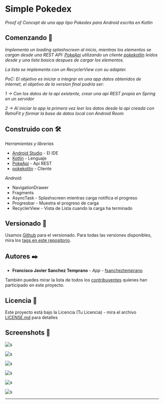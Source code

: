 # Simple Pokedex

_Proof of Concept de una app tipo Pokedex para Android escrita en Kotlin_



## Comenzando 🚀

_Implementa un loading splashscreen al inicio, mientras los elementos se cargan desde una REST API: [PokeApi](https://pokeapi.co/docs/v2.html/#info) utilizando un cliente [pokekotlin](https://github.com/PokeAPI/pokekotlin) leidos desde y una lista basica despues de cargar los elementos._

_La lista se implementa con un RecyclerView con su adapter._

_PoC: El objetivo es iniciar a integrar en una app datos obtenidos de internet, el objetivo de la version final podria ser:_

_1 -> Con los datos de la api existente, crear una api REST propia en Spring en un servidor_

_2 -> Al iniciar la app la primera vez leer los datos desde la api creada con RetroFit y formar la base de datos local con Android Room_


## Construido con 🛠️

_Herramientas y librerias_

* [Android Studio](https://developer.android.com/studio) - El IDE
* [Kotlin](https://kotlinlang.org/) - Lenguaje
* [PokeApi](https://pokeapi.co/docs/v2.html/#info) - Api REST
* [pokekotlin](https://github.com/PokeAPI/pokekotlin) - Cliente

_Android:_

* NavigationDrawer
* Fragments
* AsyncTask - Splashscreen mientras carga notifica el progreso 
* Progresbar - Muestra el progreso de carga
* RecyclerView - Vista de Lista cuando la carga ha terminado



## Versionado 📌

Usamos [Github](http://github.org/) para el versionado. Para todas las versiones disponibles, mira los [tags en este repositorio](https://github.com/tu/proyecto/tags).

## Autores ✒️

* **Francisco Javier Sanchez Temprano** - *App* - [fsancheztemprano](https://github.com/fsancheztemprano)

También puedes mirar la lista de todos los [contribuyentes](https://github.com/fsancheztemprano/K_SimpleDex/contributors) quíenes han participado en este proyecto. 

## Licencia 📄

Este proyecto está bajo la Licencia (Tu Licencia) - mira el archivo [LICENSE.md](LICENSE.md) para detalles

## Screenshots 🎁

![s](https://raw.githubusercontent.com/fsancheztemprano/K_SimpleDex/master/screenshots/Screenshot_1575831817.png=480x853)

![s](https://raw.githubusercontent.com/fsancheztemprano/K_SimpleDex/master/screenshots/Screenshot_1575831832.png=480x853)

![s](https://raw.githubusercontent.com/fsancheztemprano/K_SimpleDex/master/screenshots/Screenshot_1575831836.png=480x853)

![s](https://raw.githubusercontent.com/fsancheztemprano/K_SimpleDex/master/screenshots/Screenshot_1575831838.png=480x853)

![s](https://raw.githubusercontent.com/fsancheztemprano/K_SimpleDex/master/screenshots/Screenshot_1575831841.png=480x853)

![s](https://raw.githubusercontent.com/fsancheztemprano/K_SimpleDex/master/screenshots/Screenshot_1575831847.png=480x853)

---